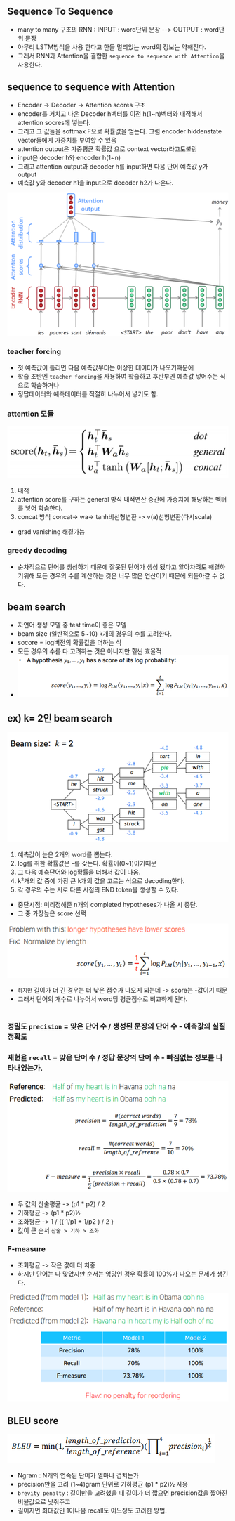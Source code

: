 ## Sequence To Sequence
- many to many 구조의 RNN : INPUT : word단위 문장 --> OUTPUT : word단위 문장
- 아무리 LSTM방식을 사용 한다고 한들 멀리있는 word의 정보는 약해진다.
- 그래서 RNN과 Attention을 결합한 `sequence to sequence with Attention`을 사용한다.

## sequence to sequence with Attention
- Encoder -> Decoder -> Attention scores 구조
- encoder를 거치고 나온 Decoder h벡터를 이전 h(1~n)벡터와 내적해서 attention socres에 넣는다.
- 그리고 그 값들을 softmax F으로 확률값을 얻는다. 그럼 encoder hiddenstate vector들에게 가중치를 부여할 수 있음
- attention output은 가중평균 확률값 으로 context vector라고도불림
- input은 decoder h와 encoder h(1~n)
- 그리고 attention output과 decoder h를 input하면 다음 단어 예측값 y가 output
- 예측값 y와 decoder h1을 input으로 decoder h2가 나온다.
<img src=image/sts.png>
 
### teacher forcing
- 첫 예측값이 틀리면 다음 예측값부터는 이상한 데이터가 나오기때문에
- 학습 초반엔 `teacher forcing`을 사용하여 학습하고 후반부엔 예측값 넣어주는 식으로 학습하거나
- 정답데이터와 예측데이터를 적절히 나누어서 넣기도 함. 

### attention 모듈
<img src=image/dot.png>
 
1. 내적
2. attention score를 구하는 general 방식 내적연산 중간에 가중치에 해당하는 벡터를 넣어 학습한다. 
3. concat 방식 concat-> wa-> tanh비선형변환 -> v(a)선형변환(다시scala)
- grad vanishing 해결가능

### greedy decoding
- 순차적으로 단어를 생성하기 때문에 잘못된 단어가 생성 됐다고 알아차려도 해결하기위해 모든 경우의 수를 계산하는 것은 너무 많은 연산이기 때문에 되돌아갈 수 없다.

## beam search
- 자연어 생성 모델 중 test time이 좋은 모델
- beam size (일반적으로 5~10) k개의 경우의 수를 고려한다.
- socore = log버전의 확률값을 더하는 식
- 모든 경우의 수를 다 고려하는 것은 아니지만 훨씬 효율적
- <img src=image/beamscore.PNG>
 
## ex) k= 2인 beam search
<img src=image/beam.PNG>
 
1. 예측값이 높은 2개의 word를 뽑는다.
2. log를 취한 확률값은 -를 갖는다. 확률이(0~1)이기때문
3. 그 다음 예측단어와 log확률을 더해서 값이 나옴.
4. k²개의 값 중에 가장 큰 k개의 값을 고르는 식으로 decoding한다.
5. 각 경우의 수는 서로 다른 시점의 END token을 생성할 수 있다.

- 중단시점: 미리정해준 n개의 completed hypotheses가 나올 시 중단.
- 그 중 가장높은 score 선택
<img src=image/average.PNG>
 
- `하지만` 길이가 더 긴 경우는 더 낮은 점수가 나오게 되는데 -> score는 -값이기 때문
- 그래서 단어의 개수로 나누어서 word당 평균점수로 비교하게 된다.<br/><br/>

### 정밀도 `precision` = 맞은 단어 수 / 생성된 문장의 단어 수 - 예측값의 실질 정확도<br/>
### 재현율 `recall` = 맞은 단어 수 / 정답 문장의 단어 수 - 빠짐없는 정보를 나타내었는가.
<img src=image/precision.PNG>

- 두 값의 산술평균 -> (p1 * p2) / 2
- 기하평균 -> (p1 * p2)½
- 조화평균 -> 1 / {( 1/p1 + 1/p2 ) / 2 } 
- 값이 큰 순서 `산술 > 기하 > 조화`
 
### F-measure
- 조화평균 -> 작은 값에 더 치중
- 하지만 단어는 다 맞았지만 순서는 엉망인 경우 확률이 100%가 나오는 문제가 생긴다.
<img src=image/fmeasure.PNG>

## BLEU score
<img src=image/bleu.PNG>
 
- Ngram : N개의 연속된 단어가 얼마나 겹치는가
- precision만을 고려 (1~4)gram 단위로 기하평균 (p1 * p2)½ 사용
- `brevity penalty` : 길이만을 고려했을 때 길이가 더 짧으면 precision값을 짧아진 비율값으로 낮춰주고
- 길어지면 최대값인 1이나옴 recall도 어느정도 고려한 방법.
